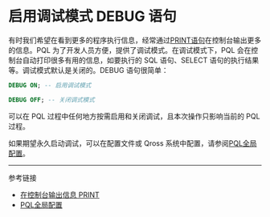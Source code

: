 # 启用调试模式 DEBUG 语句

有时我们希望在看到更多的程序执行信息，经常通过[PRINT语句](/pql/print.md)在控制台输出更多的信息。PQL 为了开发人员方便，提供了调试模式。在调试模式下，PQL 会在控制台自动打印很多有用的信息，如要执行的 SQL 语句、SELECT 语句的执行结果等。调试模式默认是关闭的。DEBUG 语句很简单：

```sql
DEBUG ON; -- 启用调试模式

DEBUG OFF; -- 关闭调式模式
```

可以在 PQL 过程中任何地方按需启用和关闭调试，且本次操作只影响当前的 PQL 过程。

如果期望永久启动调试，可以在配置文件或 Qross 系统中配置，请参阅[PQL全局配置](/pql/config.md)。

---
参考链接

* [在控制台输出信息 PRINT](/pql/print.md)
* [PQL全局配置](/pql/setup.md)